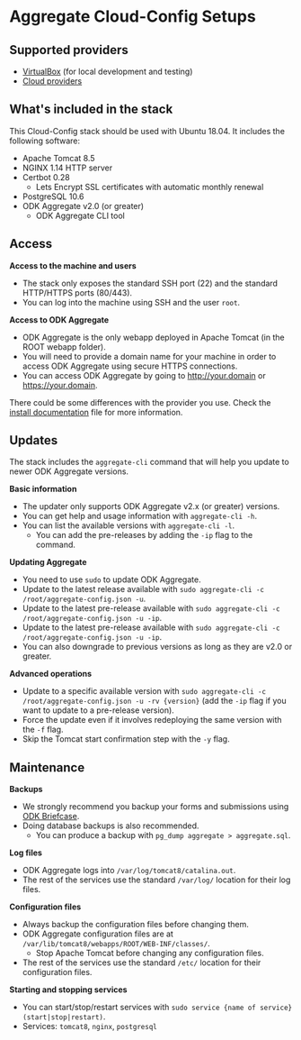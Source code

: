 # Aggregate Cloud-Config Setups

## Supported providers

- [VirtualBox](virtualbox) (for local development and testing)
- [Cloud providers](https://docs.opendatakit.org/aggregate-install/)

## What's included in the stack

This Cloud-Config stack should be used with Ubuntu 18.04. It includes the following software:

- Apache Tomcat 8.5
- NGINX 1.14 HTTP server
- Certbot 0.28
  - Lets Encrypt SSL certificates with automatic monthly renewal
- PostgreSQL 10.6
- ODK Aggregate v2.0 (or greater)
  - ODK Aggregate CLI tool
  
## Access

**Access to the machine and users**
- The stack only exposes the standard SSH port (22) and the standard HTTP/HTTPS ports (80/443).
- You can log into the machine using SSH and the user `root`.

**Access to ODK Aggregate**
- ODK Aggregate is the only webapp deployed in Apache Tomcat (in the ROOT webapp folder).
- You will need to provide a domain name for your machine in order to access ODK Aggregate using secure HTTPS connections. 
- You can access ODK Aggregate by going to http://your.domain or https://your.domain.

There could be some differences with the provider you use. Check the [install documentation](https://docs.opendatakit.org/aggregate-install/) file for more information.

## Updates

The stack includes the `aggregate-cli` command that will help you update to newer ODK Aggregate versions.

**Basic information** 
- The updater only supports ODK Aggregate v2.x (or greater) versions.
- You can get help and usage information with `aggregate-cli -h`.
- You can list the available versions with `aggregate-cli -l`.
  - You can add the pre-releases by adding the `-ip` flag to the command.

**Updating Aggregate** 
- You need to use `sudo` to update ODK Aggregate.
- Update to the latest release available with `sudo aggregate-cli -c /root/aggregate-config.json -u`.
- Update to the latest pre-release available with `sudo aggregate-cli -c /root/aggregate-config.json -u -ip`.
- Update to the latest pre-release available with `sudo aggregate-cli -c /root/aggregate-config.json -u -ip`.
- You can also downgrade to previous versions as long as they are v2.0 or greater.

**Advanced operations** 
- Update to a specific available version with `sudo aggregate-cli -c /root/aggregate-config.json -u -rv {version}` (add the `-ip` flag if you want to update to a pre-release version).
- Force the update even if it involves redeploying the same version with the `-f` flag.
- Skip the Tomcat start confirmation step with the `-y` flag.

## Maintenance

**Backups**
- We strongly recommend you backup your forms and submissions using [ODK Briefcase](https://docs.opendatakit.org/briefcase-intro/).
- Doing database backups is also recommended.
  - You can produce a backup with `pg_dump aggregate > aggregate.sql`.

**Log files**
- ODK Aggregate logs into `/var/log/tomcat8/catalina.out`.
- The rest of the services use the standard `/var/log/` location for their log files.

**Configuration files**
- Always backup the configuration files before changing them.
- ODK Aggregate configuration files are at `/var/lib/tomcat8/webapps/ROOT/WEB-INF/classes/`.
  - Stop Apache Tomcat before changing any configuration files.
- The rest of the services use the standard `/etc/` location for their configuration files.

**Starting and stopping services**
- You can start/stop/restart services with `sudo service {name of service} (start|stop|restart)`.
- Services: `tomcat8`, `nginx`, `postgresql`
